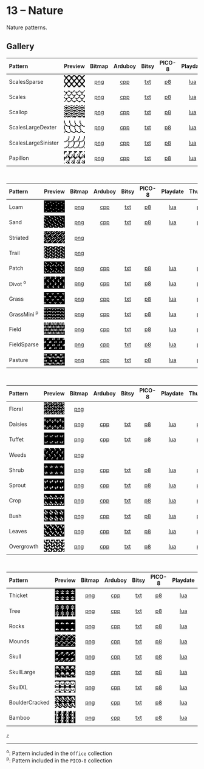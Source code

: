 # 13 – Nature

Nature patterns.

## Gallery

| Pattern | Preview | Bitmap | Arduboy | Bitsy | PICO-8 | Playdate | Thumby |
| :------ | :-----: | :----: | :-----: | :---: | :----: | :------: | :----: |
| ScalesSparse | <img width="64" height="32" src="../docs/art/ScalesSparse.png" alt=""> | [png](png/ScalesSparse.png) | [cpp](Nature.h#L12-L23) | [txt](Nature.bitsy.txt#L5-L14) | [p𝟪](nature.p8.lua#L7-L19) | [lua](Nature.playdate.lua#L5-L17) | [py](Nature.thumby.py#L5-L16) |
| Scales | <img width="64" height="32" src="../docs/art/Scales.png" alt=""> | [png](png/Scales.png) | [cpp](Nature.h#L25-L36) | [txt](Nature.bitsy.txt#L16-L25) | [p𝟪](nature.p8.lua#L21-L33) | [lua](Nature.playdate.lua#L19-L31) | [py](Nature.thumby.py#L18-L29) |
| Scallop | <img width="64" height="32" src="../docs/art/Scallop.png" alt=""> | [png](png/Scallop.png) | [cpp](Nature.h#L38-L49) | [txt](Nature.bitsy.txt#L27-L36) | [p𝟪](nature.p8.lua#L35-L47) | [lua](Nature.playdate.lua#L33-L45) | [py](Nature.thumby.py#L31-L42) |
| ScalesLargeDexter | <img width="64" height="32" src="../docs/art/ScalesLargeDexter.png" alt=""> | [png](png/ScalesLargeDexter.png) | [cpp](Nature.h#L51-L62) | [txt](Nature.bitsy.txt#L38-L47) | [p𝟪](nature.p8.lua#L49-L61) | [lua](Nature.playdate.lua#L47-L59) | [py](Nature.thumby.py#L44-L55) |
| ScalesLargeSinister | <img width="64" height="32" src="../docs/art/ScalesLargeSinister.png" alt=""> | [png](png/ScalesLargeSinister.png) | [cpp](Nature.h#L64-L75) | [txt](Nature.bitsy.txt#L49-L58) | [p𝟪](nature.p8.lua#L63-L75) | [lua](Nature.playdate.lua#L61-L73) | [py](Nature.thumby.py#L57-L68) |
| Papillon | <img width="64" height="32" src="../docs/art/Papillon.png" alt=""> | [png](png/Papillon.png) | [cpp](Nature.h#L77-L88) | [txt](Nature.bitsy.txt#L60-L69) | [p𝟪](nature.p8.lua#L77-L89) | [lua](Nature.playdate.lua#L75-L87) | [py](Nature.thumby.py#L70-L81) |

<br>


| Pattern | Preview | Bitmap | Arduboy | Bitsy | PICO-8 | Playdate | Thumby |
| :------ | :-----: | :----: | :-----: | :---: | :----: | :------: | :----: |
| Loam | <img width="64" height="32" src="../docs/art/Loam.png" alt=""> | [png](png/Loam.png) | [cpp](Nature.h#L90-L101) | [txt](Nature.bitsy.txt#L71-L80) | [p𝟪](nature.p8.lua#L91-L103) | [lua](Nature.playdate.lua#L89-L101) | [py](Nature.thumby.py#L83-L94) |
| Sand | <img width="64" height="32" src="../docs/art/Sand.png" alt=""> | [png](png/Sand.png) | [cpp](Nature.h#L103-L114) | [txt](Nature.bitsy.txt#L82-L91) | [p𝟪](nature.p8.lua#L105-L117) | [lua](Nature.playdate.lua#L103-L115) | [py](Nature.thumby.py#L96-L107) |
| Striated | <img width="64" height="32" src="../docs/art/Striated.png" alt=""> | [png](png/Striated.png) |
| Trail | <img width="64" height="32" src="../docs/art/Trail.png" alt=""> | [png](png/Trail.png) |
| Patch | <img width="64" height="32" src="../docs/art/Patch.png" alt=""> | [png](png/Patch.png) | [cpp](Nature.h#L116-L127) | [txt](Nature.bitsy.txt#L93-L102) | [p𝟪](nature.p8.lua#L119-L131) | [lua](Nature.playdate.lua#L117-L129) | [py](Nature.thumby.py#L109-L120) |
| Divot <sup>o</sup>| <img width="64" height="32" src="../docs/art/Divot.png" alt=""> | [png](png/Divot.png) | [cpp](Nature.h#L129-L140) | [txt](Nature.bitsy.txt#L104-L113) | [p𝟪](nature.p8.lua#L133-L145) | [lua](Nature.playdate.lua#L131-L143) | [py](Nature.thumby.py#L122-L133) |
| Grass | <img width="64" height="32" src="../docs/art/Grass.png" alt=""> | [png](png/Grass.png) | [cpp](Nature.h#L142-L153) | [txt](Nature.bitsy.txt#L115-L124) | [p𝟪](nature.p8.lua#L147-L159) | [lua](Nature.playdate.lua#L145-L157) | [py](Nature.thumby.py#L135-L146) |
| GrassMini <sup>p</sup>| <img width="64" height="32" src="../docs/art/GrassMini.png" alt=""> | [png](png/GrassMini.png) | [cpp](Nature.h#L155-L167) | [txt](Nature.bitsy.txt#L126-L135) | [p𝟪](nature.p8.lua#L161-L174) | [lua](Nature.playdate.lua#L159-L171) | [py](Nature.thumby.py#L148-L159) |
| Field | <img width="64" height="32" src="../docs/art/Field.png" alt=""> | [png](png/Field.png) | [cpp](Nature.h#L169-L180) | [txt](Nature.bitsy.txt#L137-L146) | [p𝟪](nature.p8.lua#L176-L188) | [lua](Nature.playdate.lua#L173-L185) | [py](Nature.thumby.py#L161-L172) |
| FieldSparse | <img width="64" height="32" src="../docs/art/FieldSparse.png" alt=""> | [png](png/FieldSparse.png) | [cpp](Nature.h#L182-L193) | [txt](Nature.bitsy.txt#L148-L157) | [p𝟪](nature.p8.lua#L190-L202) | [lua](Nature.playdate.lua#L187-L199) | [py](Nature.thumby.py#L174-L185) |
| Pasture | <img width="64" height="32" src="../docs/art/Pasture.png" alt=""> | [png](png/Pasture.png) | [cpp](Nature.h#L195-L206) | [txt](Nature.bitsy.txt#L159-L168) | [p𝟪](nature.p8.lua#L204-L216) | [lua](Nature.playdate.lua#L201-L213) | [py](Nature.thumby.py#L187-L198) |

<br>


| Pattern | Preview | Bitmap | Arduboy | Bitsy | PICO-8 | Playdate | Thumby |
| :------ | :-----: | :----: | :-----: | :---: | :----: | :------: | :----: |
| Floral | <img width="64" height="32" src="../docs/art/Floral.png" alt=""> | [png](png/Floral.png) | 
| Daisies | <img width="64" height="32" src="../docs/art/Daisies.png" alt=""> | [png](png/Daisies.png) | [cpp](Nature.h#L208-L219) | [txt](Nature.bitsy.txt#L170-L179) | [p𝟪](nature.p8.lua#L218-L230) | [lua](Nature.playdate.lua#L215-L227) | [py](Nature.thumby.py#L200-L211) |
| Tuffet | <img width="64" height="32" src="../docs/art/Tuffet.png" alt=""> | [png](png/Tuffet.png) | [cpp](Nature.h#L221-L232) | [txt](Nature.bitsy.txt#L181-L190) | [p𝟪](nature.p8.lua#L232-L244) | [lua](Nature.playdate.lua#L229-L241) | [py](Nature.thumby.py#L213-L224) |
| Weeds | <img width="64" height="32" src="../docs/art/Weeds.png" alt=""> | [png](png/Weeds.png) |
| Shrub | <img width="64" height="32" src="../docs/art/Shrub.png" alt=""> | [png](png/Shrub.png) | [cpp](Nature.h#L234-L245) | [txt](Nature.bitsy.txt#L192-L201) | [p𝟪](nature.p8.lua#L246-L258) | [lua](Nature.playdate.lua#L243-L255) | [py](Nature.thumby.py#L226-L237) |
| Sprout | <img width="64" height="32" src="../docs/art/Sprout.png" alt=""> | [png](png/Sprout.png) | [cpp](Nature.h#L247-L258) | [txt](Nature.bitsy.txt#L203-L212) | [p𝟪](nature.p8.lua#L260-L272) | [lua](Nature.playdate.lua#L257-L269) | [py](Nature.thumby.py#L239-L250) |
| Crop | <img width="64" height="32" src="../docs/art/Crop.png" alt=""> | [png](png/Crop.png) | [cpp](Nature.h#L260-L271) | [txt](Nature.bitsy.txt#L214-L223) | [p𝟪](nature.p8.lua#L274-L286) | [lua](Nature.playdate.lua#L271-L283) | [py](Nature.thumby.py#L252-L263) |
| Bush | <img width="64" height="32" src="../docs/art/Bush.png" alt=""> | [png](png/Bush.png) | [cpp](Nature.h#L273-L284) | [txt](Nature.bitsy.txt#L225-L234) | [p𝟪](nature.p8.lua#L288-L300) | [lua](Nature.playdate.lua#L285-L297) | [py](Nature.thumby.py#L265-L276) |
| Leaves | <img width="64" height="32" src="../docs/art/Leaves.png" alt=""> | [png](png/Leaves.png) | [cpp](Nature.h#L286-L297) | [txt](Nature.bitsy.txt#L236-L245) | [p𝟪](nature.p8.lua#L302-L314) | [lua](Nature.playdate.lua#L299-L311) | [py](Nature.thumby.py#L278-L289) |
| Overgrowth | <img width="64" height="32" src="../docs/art/Overgrowth.png" alt=""> | [png](png/Overgrowth.png) | [cpp](Nature.h#L299-L310) | [txt](Nature.bitsy.txt#L247-L256) | [p𝟪](nature.p8.lua#L316-L328) | [lua](Nature.playdate.lua#L313-L325) | [py](Nature.thumby.py#L291-L302) |

<br>


| Pattern | Preview | Bitmap | Arduboy | Bitsy | PICO-8 | Playdate | Thumby |
| :------ | :-----: | :----: | :-----: | :---: | :----: | :------: | :----: |
| Thicket | <img width="64" height="32" src="../docs/art/Thicket.png" alt=""> | [png](png/Thicket.png) | [cpp](Nature.h#L312-L323) | [txt](Nature.bitsy.txt#L258-L267) | [p𝟪](nature.p8.lua#L330-L342) | [lua](Nature.playdate.lua#L327-L339) | [py](Nature.thumby.py#L304-L315) |
| Tree | <img width="64" height="32" src="../docs/art/Tree.png" alt=""> | [png](png/Tree.png) | [cpp](Nature.h#L325-L336) | [txt](Nature.bitsy.txt#L269-L278) | [p𝟪](nature.p8.lua#L344-L356) | [lua](Nature.playdate.lua#L341-L353) | [py](Nature.thumby.py#L317-L328) |
| Rocks | <img width="64" height="32" src="../docs/art/Rocks.png" alt=""> | [png](png/Rocks.png) | [cpp](Nature.h#L338-L349) | [txt](Nature.bitsy.txt#L280-L289) | [p𝟪](nature.p8.lua#L358-L370) | [lua](Nature.playdate.lua#L355-L367) | [py](Nature.thumby.py#L330-L341) |
| Mounds | <img width="64" height="32" src="../docs/art/Mounds.png" alt=""> | [png](png/Mounds.png) | [cpp](Nature.h#L351-L362) | [txt](Nature.bitsy.txt#L291-L300) | [p𝟪](nature.p8.lua#L372-L384) | [lua](Nature.playdate.lua#L369-L381) | [py](Nature.thumby.py#L343-L354) |
| Skull | <img width="64" height="32" src="../docs/art/Skull.png" alt=""> | [png](png/Skull.png) | [cpp](Nature.h#L364-L375) | [txt](Nature.bitsy.txt#L302-L311) | [p𝟪](nature.p8.lua#L386-L398) | [lua](Nature.playdate.lua#L383-L395) | [py](Nature.thumby.py#L356-L367) |
| SkullLarge | <img width="64" height="32" src="../docs/art/SkullLarge.png" alt=""> | [png](png/SkullLarge.png) | [cpp](Nature.h#L377-L388) | [txt](Nature.bitsy.txt#L313-L322) | [p𝟪](nature.p8.lua#L400-L412) | [lua](Nature.playdate.lua#L397-L409) | [py](Nature.thumby.py#L369-L380) |
| SkullXL | <img width="64" height="32" src="../docs/art/SkullXL.png" alt=""> | [png](png/SkullXL.png) | [cpp](Nature.h#L390-L401) | [txt](Nature.bitsy.txt#L324-L333) | [p𝟪](nature.p8.lua#L414-L426) | [lua](Nature.playdate.lua#L411-L423) | [py](Nature.thumby.py#L382-L393) |
| BoulderCracked | <img width="64" height="32" src="../docs/art/BoulderCracked.png" alt=""> | [png](png/BoulderCracked.png) | [cpp](Nature.h#L403-L414) | [txt](Nature.bitsy.txt#L335-L344) | [p𝟪](nature.p8.lua#L428-L440) | [lua](Nature.playdate.lua#L425-L437) | [py](Nature.thumby.py#L395-L406) |
| Bamboo | <img width="64" height="32" src="../docs/art/Bamboo.png" alt=""> | [png](png/Bamboo.png) | [cpp](Nature.h#L416-L427) | [txt](Nature.bitsy.txt#L346-L355) | [p𝟪](nature.p8.lua#L442-L454) | [lua](Nature.playdate.lua#L439-L451) | [py](Nature.thumby.py#L408-L419) |


[`⤴`](#gallery)

---

<sup>o</sup>: Pattern included in the `Office` collection  
<sup>p</sup>: Pattern included in the `PICO-8` collection

<br>
